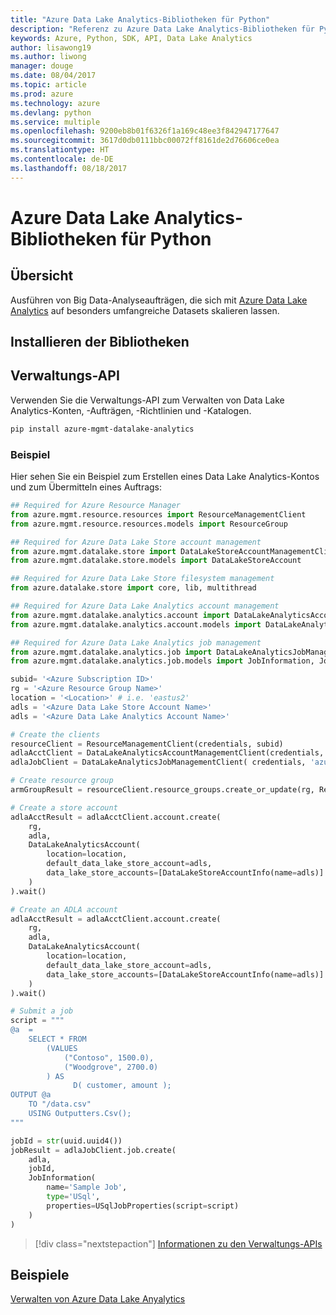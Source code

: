 ```yaml
---
title: "Azure Data Lake Analytics-Bibliotheken für Python"
description: "Referenz zu Azure Data Lake Analytics-Bibliotheken für Python"
keywords: Azure, Python, SDK, API, Data Lake Analytics
author: lisawong19
ms.author: liwong
manager: douge
ms.date: 08/04/2017
ms.topic: article
ms.prod: azure
ms.technology: azure
ms.devlang: python
ms.service: multiple
ms.openlocfilehash: 9200eb8b01f6326f1a169c48ee3f842947177647
ms.sourcegitcommit: 3617d0db0111bbc00072ff8161de2d76606ce0ea
ms.translationtype: HT
ms.contentlocale: de-DE
ms.lasthandoff: 08/18/2017
---
```

# <a name="azure-data-lake-analytics-libraries-for-python"></a>Azure Data Lake Analytics-Bibliotheken für Python

## <a name="overview"></a>Übersicht
Ausführen von Big Data-Analyseaufträgen, die sich mit [Azure Data Lake Analytics](/azure/data-lake-analytics/data-lake-analytics-overview) auf besonders umfangreiche Datasets skalieren lassen.

## <a name="install-the-libraries"></a>Installieren der Bibliotheken

## <a name="management-api"></a>Verwaltungs-API
Verwenden Sie die Verwaltungs-API zum Verwalten von Data Lake Analytics-Konten, -Aufträgen, -Richtlinien und -Katalogen.

```bash
pip install azure-mgmt-datalake-analytics
```

### <a name="example"></a>Beispiel
Hier sehen Sie ein Beispiel zum Erstellen eines Data Lake Analytics-Kontos und zum Übermitteln eines Auftrags: 

```python
## Required for Azure Resource Manager
from azure.mgmt.resource.resources import ResourceManagementClient
from azure.mgmt.resource.resources.models import ResourceGroup

## Required for Azure Data Lake Store account management
from azure.mgmt.datalake.store import DataLakeStoreAccountManagementClient
from azure.mgmt.datalake.store.models import DataLakeStoreAccount

## Required for Azure Data Lake Store filesystem management
from azure.datalake.store import core, lib, multithread

## Required for Azure Data Lake Analytics account management
from azure.mgmt.datalake.analytics.account import DataLakeAnalyticsAccountManagementClient
from azure.mgmt.datalake.analytics.account.models import DataLakeAnalyticsAccount, DataLakeStoreAccountInfo

## Required for Azure Data Lake Analytics job management
from azure.mgmt.datalake.analytics.job import DataLakeAnalyticsJobManagementClient
from azure.mgmt.datalake.analytics.job.models import JobInformation, JobState, USqlJobProperties

subid= '<Azure Subscription ID>'
rg = '<Azure Resource Group Name>'
location = '<Location>' # i.e. 'eastus2'
adls = '<Azure Data Lake Store Account Name>'
adls = '<Azure Data Lake Analytics Account Name>'

# Create the clients
resourceClient = ResourceManagementClient(credentials, subid)
adlaAcctClient = DataLakeAnalyticsAccountManagementClient(credentials, subid)
adlaJobClient = DataLakeAnalyticsJobManagementClient( credentials, 'azuredatalakeanalytics.net')

# Create resource group
armGroupResult = resourceClient.resource_groups.create_or_update(rg, ResourceGroup(location=location))

# Create a store account
adlaAcctResult = adlaAcctClient.account.create(
    rg,
    adla,
    DataLakeAnalyticsAccount(
        location=location,
        default_data_lake_store_account=adls,
        data_lake_store_accounts=[DataLakeStoreAccountInfo(name=adls)]
    )
).wait()

# Create an ADLA account
adlaAcctResult = adlaAcctClient.account.create(
    rg,
    adla,
    DataLakeAnalyticsAccount(
        location=location,
        default_data_lake_store_account=adls,
        data_lake_store_accounts=[DataLakeStoreAccountInfo(name=adls)]
    )
).wait()

# Submit a job
script = """
@a  = 
    SELECT * FROM 
        (VALUES
            ("Contoso", 1500.0),
            ("Woodgrove", 2700.0)
        ) AS 
              D( customer, amount );
OUTPUT @a
    TO "/data.csv"
    USING Outputters.Csv();
"""

jobId = str(uuid.uuid4())
jobResult = adlaJobClient.job.create(
    adla,
    jobId,
    JobInformation(
        name='Sample Job',
        type='USql',
        properties=USqlJobProperties(script=script)
    )
)
```

> [!div class="nextstepaction"]
> [Informationen zu den Verwaltungs-APIs](/python/api/overview/azure/datalakeanalytics/managementlibrary)

## <a name="samples"></a>Beispiele
[Verwalten von Azure Data Lake Anyalytics](https://docs.microsoft.com/azure/data-lake-analytics/data-lake-analytics-manage-use-python-sdk)